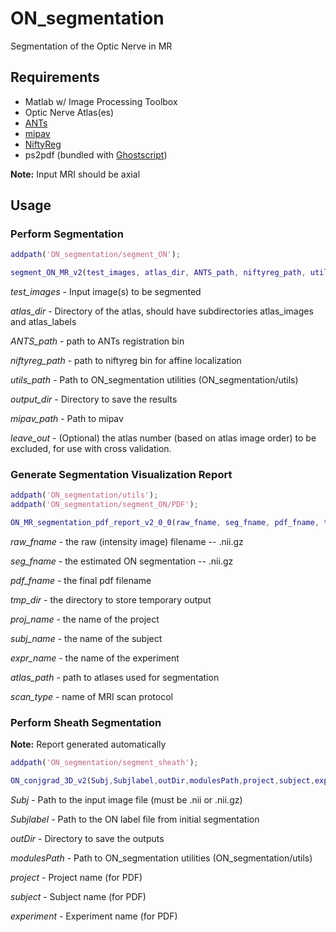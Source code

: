 # ON\_segmentation
Segmentation of the Optic Nerve in MR

## Requirements
* Matlab w/ Image Processing Toolbox
* Optic Nerve Atlas(es)
* [ANTs](http://stnava.github.io/ANTs/)
* [mipav](https://mipav.cit.nih.gov/)
* [NiftyReg](http://cmictig.cs.ucl.ac.uk/wiki/index.php/NiftyReg)
* ps2pdf (bundled with [Ghostscript](https://www.ghostscript.com))

**Note:** Input MRI should be axial

## Usage
### Perform Segmentation
```matlab
addpath('ON_segmentation/segment_ON');

segment_ON_MR_v2(test_images, atlas_dir, ANTS_path, niftyreg_path, utils_path, output_dir, mipav_path, leave_out)
```
*test_images* - Input image(s) to be segmented

*atlas_dir* - Directory of the atlas, should have subdirectories atlas_images and atlas_labels

*ANTS_path* - path to ANTs registration bin

*niftyreg_path* - path to niftyreg bin for affine localization

*utils_path* - Path to ON_segmentation utilities (ON_segmentation/utils)

*output_dir* - Directory to save the results

*mipav_path* - Path to mipav

*leave_out* - (Optional) the atlas number (based on atlas image order) to be excluded, for use with cross validation.

### Generate Segmentation Visualization Report
```matlab
addpath('ON_segmentation/utils');
addpath('ON_segmentation/segment_ON/PDF');

ON_MR_segmentation_pdf_report_v2_0_0(raw_fname, seg_fname, pdf_fname, tmp_dir, proj_name, subj_name, expr_name, atlas_path, scan_type)
```
*raw_fname* - the raw (intensity image) filename -- .nii.gz

*seg_fname* - the estimated ON segmentation -- .nii.gz

*pdf_fname* - the final pdf filename

*tmp_dir* - the directory to store temporary output

*proj_name* - the name of the project

*subj_name* - the name of the subject

*expr_name* - the name of the experiment

*atlas_path* - path to atlases used for segmentation

*scan_type* - name of MRI scan protocol

### Perform Sheath Segmentation
**Note:** Report generated automatically

```matlab
addpath('ON_segmentation/segment_sheath');

ON_conjgrad_3D_v2(Subj,Subjlabel,outDir,modulesPath,project,subject,experiment)
```
*Subj* - Path to the input image file (must be .nii or .nii.gz)

*Subjlabel* - Path to the ON label file from initial segmentation

*outDir* - Directory to save the outputs

*modulesPath* - Path to ON_segmentation utilities (ON_segmentation/utils)

*project* - Project name (for PDF)

*subject* - Subject name (for PDF)

*experiment* - Experiment name (for PDF)
